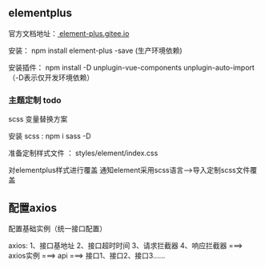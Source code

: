 
## elementplus

官方文档地址：[ element-plus.gitee.io](https://s-test.belle.cn/zh-CN/guide/design.html)

安装： npm install element-plus -save   (生产环境依赖)

安装插件： npm install -D unplugin-vue-components unplugin-auto-import   （-D表示仅开发环境依赖）


### 主题定制 todo
scss 变量替换方案

安装 scss : npm i sass -D

准备定制样式文件 ： styles/element/index.css

对elementplus样式进行覆盖    通知element采用scss语言-->导入定制scss文件覆盖


## 配置axios
配置基础实例（统一接口配置）

axios: 1、接口基地址 2、接口超时时间  3、请求拦截器  4、响应拦截器 ===> axios实例 ===> api ===> 接口1、接口2、接口3......

